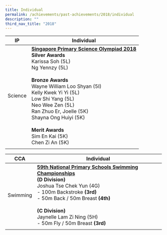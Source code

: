 ```yaml
---
title: Individual
permalink: /achievements/past-achievements/2018/individual
description: ""
third_nav_title: "2018"
---
```

| IP | Individual |
|---|---|
| Science | <u><strong> Singapore Primary Science Olympiad 2018 </strong></u><br>**Silver Awards** <br>Karissa Soh (5L) <br>Ng Yennzy (5L) <br><br>**Bronze Awards** <br>Wayne William Loo Shyan (5I) <br>Kelly Kwek Yi Yi (5L) <br>Low Shi Yang (5L) <br>Neo Wee Zen (5L) <br>Ran Zhuo Er, Joelle (5K) <br>Shayna Ong Huiyi (5K) <br><br>**Merit Awards** <br>Sim En Kai (5K) <br>Chen Zi An (5K) |
| | |

| CCA | Individual |
|---|---|
| Swimming | <u><strong> 59th National Primary Schools Swimming Championships </strong></u><br>**(D Division)** <br>Joshua Tse Chek Yun (4G) <br> - 100m Backstroke **(3rd)** <br> - 50m Back / 50m Breast **(4th)**<br><br>**(C Division)**<br>Jaynelle Lam Zi Ning (5H) <br> -  50m Fly / 50m Breast **(3rd)** |
| | |